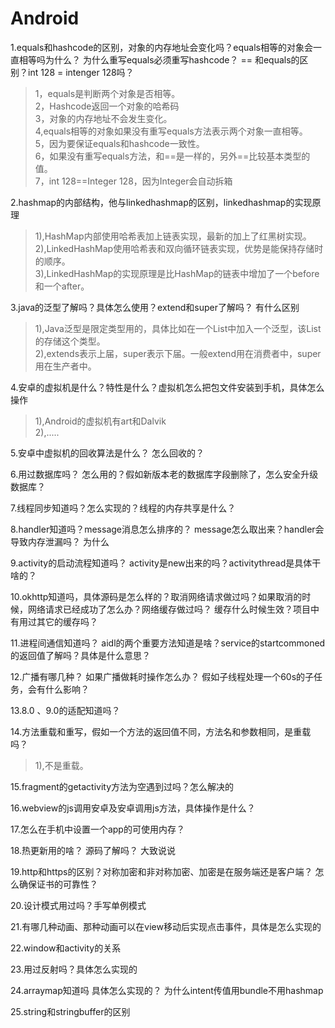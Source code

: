 # Android

1.equals和hashcode的区别，对象的内存地址会变化吗？equals相等的对象会一直相等吗为什么？
为什么重写equals必须重写hashcode？ == 和equals的区别？int 128 = intenger 128吗？
  > 1，equals是判断两个对象是否相等。
  <br>2，Hashcode返回一个对象的哈希码
  <br>3，对象的内存地址不会发生变化。
  <br>4,equals相等的对象如果没有重写equals方法表示两个对象一直相等。
  <br>5，因为要保证equals和hashcode一致性。
  <br>6，如果没有重写equals方法，和==是一样的，另外==比较基本类型的值。
  <br>7，int 128==Integer 128，因为Integer会自动拆箱
  


2.hashmap的内部结构，他与linkedhashmap的区别，linkedhashmap的实现原理
>1),HashMap内部使用哈希表加上链表实现，最新的加上了红黑树实现。
 <br>2),LinkedHashMap使用哈希表和双向循环链表实现，优势是能保持存储时的顺序。
 <br>3),LinkedHashMap的实现原理是比HashMap的链表中增加了一个before和一个after。


3.java的泛型了解吗？具体怎么使用？extend和super了解吗？ 有什么区别
>1),Java泛型是限定类型用的，具体比如在一个List中加入一个泛型，该List的存储这个类型。
 <br>2),extends表示上届，super表示下届。一般extend用在消费者中，super用在生产者中。



4.安卓的虚拟机是什么？特性是什么？虚拟机怎么把包文件安装到手机，具体怎么操作
>1),Android的虚拟机有art和Dalvik
 <br>2),.....



5.安卓中虚拟机的回收算法是什么？ 怎么回收的？

6.用过数据库吗？ 怎么用的？假如新版本老的数据库字段删除了，怎么安全升级数据库？

7.线程同步知道吗？怎么实现的？线程的内存共享是什么？

8.handler知道吗？message消息怎么排序的？ message怎么取出来？handler会导致内存泄漏吗？ 为什么

9.activity的启动流程知道吗？ activity是new出来的吗？activitythread是具体干啥的？

10.okhttp知道吗，具体源码是怎么样的？取消网络请求做过吗？如果取消的时候，网络请求已经成功了怎么办？网络缓存做过吗？ 缓存什么时候生效？项目中有用过其它的缓存吗？

11.进程间通信知道吗？ aidl的两个重要方法知道是啥？service的startcommoned的返回值了解吗？具体是什么意思？

12.广播有哪几种？ 如果广播做耗时操作怎么办？ 假如子线程处理一个60s的子任务，会有什么影响？

13.8.0 、9.0的适配知道吗？

14.方法重载和重写，假如一个方法的返回值不同，方法名和参数相同，是重载吗？
>1),不是重载。

15.fragment的getactivity方法为空遇到过吗？怎么解决的

16.webview的js调用安卓及安卓调用js方法，具体操作是什么？

17.怎么在手机中设置一个app的可使用内存？

18.热更新用的啥？  源码了解吗？  大致说说

19.http和https的区别？对称加密和非对称加密、加密是在服务端还是客户端？ 怎么确保证书的可靠性？

20.设计模式用过吗？手写单例模式

21.有哪几种动画、那种动画可以在view移动后实现点击事件，具体是怎么实现的

22.window和activity的关系

23.用过反射吗？具体怎么实现的

24.arraymap知道吗  具体怎么实现的？ 为什么intent传值用bundle不用hashmap

25.string和stringbuffer的区别
